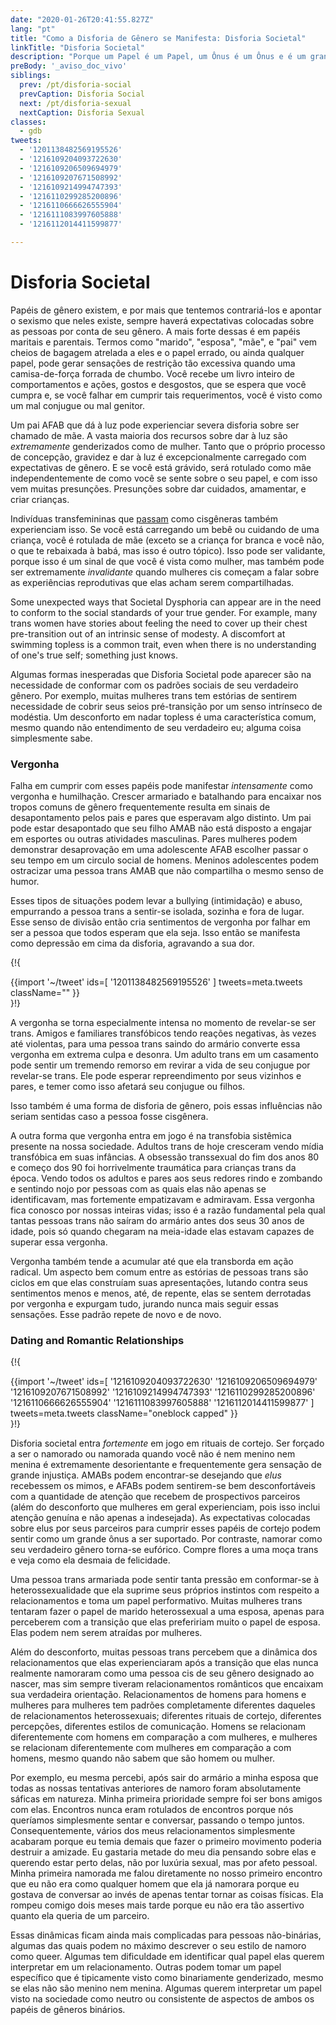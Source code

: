 ```yaml
---
date: "2020-01-26T20:41:55.827Z"
lang: "pt"
title: "Como a Disforia de Gênero se Manifesta: Disforia Societal"
linkTitle: "Disforia Societal"
description: "Porque um Papel é um Papel, um Ônus é um Ônus e é um grande ônus viver no papel errado."
preBody: '_aviso_doc_vivo'
siblings:
  prev: /pt/disforia-social
  prevCaption: Disforia Social
  next: /pt/disforia-sexual
  nextCaption: Disforia Sexual
classes:
  - gdb
tweets:
  - '1201138482569195526'
  - '1216109204093722630'
  - '1216109206509694979'
  - '1216109207671508992'
  - '1216109214994747393'
  - '1216110299285200896'
  - '1216110666626555904'
  - '1216111083997605888'
  - '1216112014411599877'

---
```


# Disforia Societal

Papéis de gênero existem, e por mais que tentemos contrariá-los e apontar o sexismo que neles existe, sempre haverá expectativas colocadas sobre as pessoas por conta de seu gênero. A mais forte dessas é em papéis maritais e parentais. Termos como "marido", "esposa", "mãe", e "pai" vem cheios de bagagem atrelada a eles e o papel errado, ou ainda qualquer papel, pode gerar sensações de restrição tão excessiva quando uma camisa-de-força forrada de chumbo. Você recebe um livro inteiro de comportamentos e ações, gostos e desgostos, que se espera que você cumpra e, se você falhar em cumprir tais requerimentos, você é visto como um mal conjugue ou mal genitor.

Um pai AFAB que dá à luz pode experienciar severa disforia sobre ser chamado de mãe. A vasta maioria dos recursos sobre dar à luz são *extremamente* genderizados como de mulher. Tanto que o próprio processo de concepção, gravidez e dar à luz é excepcionalmente carregado com expectativas de gênero. E se você está grávido, será rotulado como mãe independentemente de como você se sente sobre o seu papel, e com isso vem muitas presunções. Presunções sobre dar cuidados, amamentar, e criar crianças.

Indivíduas transfemininas que [passam](https://en.wikipedia.org/wiki/Passing_(gender)) como cisgêneras também experienciam isso. Se você está carregando um bebê ou cuidando de uma criança, você é rotulada de mãe (exceto se a criança for branca e você não, o que te rebaixada à babá, mas isso é outro tópico). Isso pode ser validante, porque isso é um sinal de que você é vista como mulher, mas também pode ser extremamente *invalidante* quando mulheres cis começam a falar sobre as experiências reprodutivas que elas acham serem compartilhadas. 

Some unexpected ways that Societal Dysphoria can appear are in the need to conform to the social standards of your true gender. For example, many trans women have stories about feeling the need to cover up their chest pre-transition out of an intrinsic sense of modesty. A discomfort at swimming topless is a common trait, even when there is no understanding of one's true self; something just knows.

Algumas formas inesperadas que Disforia Societal pode aparecer são na necessidade de conformar com os padrões sociais de seu verdadeiro gênero. Por exemplo, muitas mulheres trans tem estórias de sentirem necessidade de cobrir seus seios pré-transição por um senso intrínseco de modéstia. Um desconforto em nadar topless é uma característica comum, mesmo quando não entendimento de seu verdadeiro eu; alguma coisa simplesmente sabe.

### Vergonha

Falha em cumprir com esses papéis pode manifestar *intensamente* como vergonha e humilhação. Crescer armariado e batalhando para encaixar nos tropos comuns de gênero frequentemente resulta em sinais de desapontamento pelos pais e pares que esperavam algo distinto. Um pai pode estar desapontado que seu filho AMAB não está disposto a engajar em esportes ou outras atividades masculinas. Pares mulheres podem demonstrar desaprovação em uma adolescente AFAB escolher passar o seu tempo em um circulo social de homens. Meninos adolescentes podem ostracizar uma pessoa trans AMAB que não compartilha o mesmo senso de humor.

Esses tipos de situações podem levar a bullying (intimidação) e abuso, empurrando a pessoa trans a sentir-se isolada, sozinha e fora de lugar. Esse senso de divisão então cria sentimentos de vergonha por falhar em ser a pessoa que todos esperam que ela seja. Isso então se manifesta como depressão em cima da disforia, agravando a sua dor.

{!{ <div class="gutter">{{import '~/tweet' ids=[
    '1201138482569195526'
] tweets=meta.tweets className="" }}</div> }!}

A vergonha se torna especialmente intensa no momento de revelar-se ser trans. Amigos e familiares transfóbicos tendo reações negativas, às vezes até violentas, para uma pessoa trans saindo do armário converte essa vergonha em extrema culpa e desonra. Um adulto trans em um casamento pode sentir um tremendo remorso em revirar a vida de seu conjugue por revelar-se trans. Ele pode esperar repreendimento por seus vizinhos e pares, e temer como isso afetará seu conjugue ou filhos.

Isso também é uma forma de disforia de gênero, pois essas influências não seriam sentidas caso a pessoa fosse cisgênera.

A outra forma que vergonha entra em jogo é na transfobia sistêmica presente na nossa sociedade. Adultos trans de hoje cresceram vendo mídia transfóbica em suas infâncias. A obsessão transsexual do fim dos anos 80 e começo dos 90 foi horrivelmente traumática para crianças trans da época. Vendo todos os adultos e pares aos seus redores rindo e zombando e sentindo nojo por pessoas com as quais elas não apenas se identificavam, mas fortemente empatizavam e admiravam. Essa vergonha fica conosco por nossas inteiras vidas; isso é a razão fundamental pela qual tantas pessoas trans não saíram do armário antes dos seus 30 anos de idade, pois só quando chegaram na meia-idade elas estavam capazes de superar essa vergonha.

Vergonha também tende a acumular até que ela transborda em ação radical. Um aspecto bem comum entre as estórias de pessoas trans são ciclos em que elas construíam suas apresentações, lutando contra seus sentimentos menos e menos, até, de repente, elas se sentem derrotadas por vergonha e expurgam tudo, jurando nunca mais seguir essas sensações. Esse padrão repete de novo e de novo.

### Dating and Romantic Relationships

{!{ <div class="gutter">{{import '~/tweet' ids=[
  '1216109204093722630'
  '1216109206509694979'
  '1216109207671508992'
  '1216109214994747393'
  '1216110299285200896'
  '1216110666626555904'
  '1216111083997605888'
  '1216112014411599877'
] tweets=meta.tweets className="oneblock capped" }}</div> }!}

Disforia societal entra *fortemente* em jogo em rituais de cortejo. Ser forçado a ser o namorado ou namorada quando você não é nem menino nem menina é extremamente desorientante e frequentemente gera sensação de grande injustiça. AMABs podem encontrar-se desejando que *elus* recebessem os mimos, e AFABs podem sentirem-se bem desconfortáveis com a quantidade de atenção que recebem de prospectivos parceiros (além do desconforto que mulheres em geral experienciam, pois isso inclui atenção genuína e não apenas a indesejada). As expectativas colocadas sobre elus por seus parceiros para cumprir esses papéis de cortejo podem sentir como um grande ônus a ser suportado. Por contraste, namorar como seu verdadeiro gênero torna-se eufórico. Compre flores a uma moça trans e veja como ela desmaia de felicidade.

Uma pessoa trans armariada pode sentir tanta pressão em conformar-se à heterossexualidade que ela suprime seus próprios instintos com respeito a relacionamentos e toma um papel performativo. Muitas mulheres trans tentaram fazer o papel de marido heterossexual a uma esposa, apenas para perceberem com a transição que elas prefeririam muito o papel de esposa. Elas podem nem serem atraídas por mulheres.

Além do desconforto, muitas pessoas trans percebem que a dinâmica dos relacionamentos que elas experienciaram após a transição que elas nunca realmente namoraram como uma pessoa cis de seu gênero designado ao nascer, mas sim sempre tiveram relacionamentos românticos  que encaixam sua verdadeira orientação. Relacionamentos de homens para homens e mulheres para mulheres tem padrões completamente diferentes daqueles de relacionamentos heterossexuais; diferentes rituais de cortejo, diferentes percepções, diferentes estilos de comunicação. Homens se relacionam diferentemente com homens em comparação a com mulheres, e mulheres se relacionam diferentemente com mulheres em comparação a com homens, mesmo quando não sabem que são homem ou mulher.

Por exemplo, eu mesma percebi, após sair do armário a minha esposa que todas as nossas tentativas anteriores de namoro foram absolutamente sáficas em natureza. Minha primeira prioridade sempre foi ser bons amigos com elas. Encontros nunca eram rotulados de encontros porque nós queríamos simplesmente sentar e conversar, passando o tempo juntos. Consequentemente, vários dos meus relacionamentos simplesmente acabaram porque eu temia demais que fazer o primeiro movimento poderia destruir a amizade. Eu gastaria metade do meu dia pensando sobre elas e querendo estar perto delas, não por luxúria sexual, mas por afeto pessoal. Minha primeira namorada me falou diretamente no nosso primeiro encontro que eu não era como qualquer homem que ela já namorara porque eu gostava de conversar ao invés de apenas tentar tornar as coisas físicas. Ela rompeu comigo dois meses mais tarde porque eu não era tão assertivo quanto ela queria de um parceiro.

Essas dinâmicas ficam ainda mais complicadas para pessoas não-binárias, algumas das quais podem no máximo descrever o seu estilo de namoro como queer. Algumas tem dificuldade em identificar qual papel elas querem interpretar em um relacionamento. Outras podem tomar um papel específico que é tipicamente visto como binariamente genderizado, mesmo se elas não são menino nem menina. Algumas querem interpretar um papel visto na sociedade como neutro ou consistente de aspectos de ambos os papéis de gêneros binários.